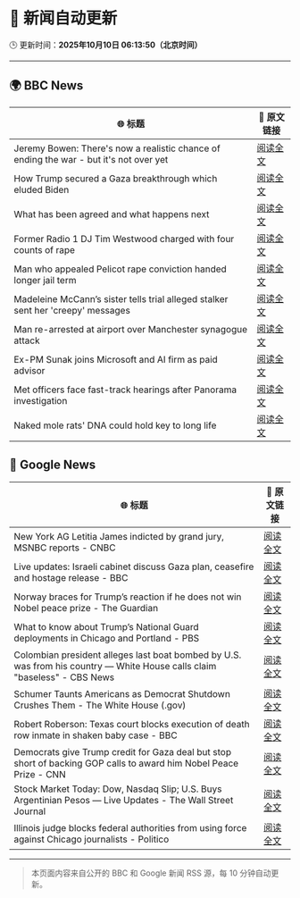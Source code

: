 # 🧠 新闻自动更新

🕒 更新时间：**2025年10月10日 06:13:50（北京时间）**

---

## 🌍 BBC News

| 🌐 标题 | 🔗 原文链接 |
|--------|-------------|
| Jeremy Bowen: There's now a realistic chance of ending the war - but it's not over yet | [阅读全文](https://www.bbc.com/news/articles/cn5q04yr345o?at_medium=RSS&at_campaign=rss) |
| How Trump secured a Gaza breakthrough which eluded Biden | [阅读全文](https://www.bbc.com/news/articles/cj3yke64vp6o?at_medium=RSS&at_campaign=rss) |
| What has been agreed and what happens next | [阅读全文](https://www.bbc.com/news/articles/cvgqx7ygq41o?at_medium=RSS&at_campaign=rss) |
| Former Radio 1 DJ Tim Westwood charged with four counts of rape | [阅读全文](https://www.bbc.com/news/articles/ckge5zrl69xo?at_medium=RSS&at_campaign=rss) |
| Man who appealed Pelicot rape conviction handed longer jail term | [阅读全文](https://www.bbc.com/news/articles/cq65e2jdd3lo?at_medium=RSS&at_campaign=rss) |
| Madeleine McCann’s sister tells trial alleged stalker sent her 'creepy' messages | [阅读全文](https://www.bbc.com/news/articles/cp3vg385jgko?at_medium=RSS&at_campaign=rss) |
| Man re-arrested at airport over Manchester synagogue attack | [阅读全文](https://www.bbc.com/news/articles/cz69q1p6376o?at_medium=RSS&at_campaign=rss) |
| Ex-PM Sunak joins Microsoft and AI firm as paid advisor | [阅读全文](https://www.bbc.com/news/articles/clyqe22pz81o?at_medium=RSS&at_campaign=rss) |
| Met officers face fast-track hearings after Panorama investigation | [阅读全文](https://www.bbc.com/news/articles/c1dqvp1exxxo?at_medium=RSS&at_campaign=rss) |
| Naked mole rats' DNA could hold key to long life | [阅读全文](https://www.bbc.com/news/articles/cz7rxy21lxwo?at_medium=RSS&at_campaign=rss) |

## 📰 Google News

| 🌐 标题 | 🔗 原文链接 |
|--------|-------------|
| New York AG Letitia James indicted by grand jury, MSNBC reports - CNBC | [阅读全文](https://news.google.com/rss/articles/CBMif0FVX3lxTE5VaVE0Y1czb3JkdC0xQUxRbS1uT0FqUlplblRLSkZIelVjbF9CUm4xUVZCNm56cFlnNm94b3RJRGRKM3hId0h1bW1zam1rTHJfd2djRkt3RXM0cFVKQXgyeFozeUZQdVVuMXN1UWdreTFlbnFuT0dUbHhTVW1RWGfSAYQBQVVfeXFMUEo2enBmVmkweWF0d1lwaFpQRnJDSjhhc21KRkktSHZWTC05Y3FwUnJwUFVNRXFuOHJFVWFQNUhHVGlGclV2TWcyMzRsaFNHTER4ODFZaE9pV3lPTzBXR2hFSGpJYTRUTS1UcVJKWDYya0lSQjg0QnZYNjBvdjNZOS1GWjFO?oc=5) |
| Live updates: Israeli cabinet discuss Gaza plan, ceasefire and hostage release - BBC | [阅读全文](https://news.google.com/rss/articles/CBMiVEFVX3lxTE5RUENINEF0TGxRbGtNeTFUclZfTm0xUTc1UlFlUmRFTGlraENZd2s2Y3U0enRDUG0yNjJOdHBWRFdwR01ndEhWc2pxM0lYSG8wVS10dA?oc=5) |
| Norway braces for Trump’s reaction if he does not win Nobel peace prize - The Guardian | [阅读全文](https://news.google.com/rss/articles/CBMitwFBVV95cUxNTXRGOGlHNXUzdXhDSnhESkEyclRYVmZJVEJEaXFVeGl1eUppdmlyam5LdzJIRjBCQmVJc3A3bFhwYUNnZFhvaHcwYmJRQWhVQzVPTWJWNW1YWldRRXhDemt1d1Z1NnBhTDJHbk1xRnoyZ01hV1VVWnNpc0I5eFJ2S1ByZVNhcVVRZk41QjZSS2tsZXFJbFEtS0hJWEkxNFZMblczNjU4ektramNOSEtIX1lneWhUd1k?oc=5) |
| What to know about Trump’s National Guard deployments in Chicago and Portland - PBS | [阅读全文](https://news.google.com/rss/articles/CBMisgFBVV95cUxPdXFFSG9aOElxbldETU90UVFEdHJuNEJfc0dZQm4xT0JLaWQ5MjhtSWJsaTdnZnNFd256MUdadk00VWI1RjFqSkh5OEtONDlNOXVQX3ktVUJNVURmMUt2alBVTU1OSnRKZzBGa1dZUWFLb3ZJcmVIR0xXWWx4RTc5LTNUN0VwbG1MSEVmTmtrVk0tSTRTdzBjSUpVVFJSb0lsclRhRE9KS3g2U3cxT1FQTGZB?oc=5) |
| Colombian president alleges last boat bombed by U.S. was from his country — White House calls claim "baseless" - CBS News | [阅读全文](https://news.google.com/rss/articles/CBMiqAFBVV95cUxOMzZZT1JzUlNFMTdsVWowc3hKXzNVRGwtLXJLdHlKVjc3ODZERnptcXd4T19kQnpyN2VfSEs5MU9oY1NhVG8tTGJwcVpqSTJuLW1UWmNJcFd3SVI5X1EzQ1lQQndOcWY0Qk5zNzE2Zy1YWWtqeWpJdUNHT29LbEpuZVpFUkQxR3E5c2FxLXJYRHU2UWdEd1ItSi1PcDJINHRGbEh6bXM4bnrSAa4BQVVfeXFMTld0Z29fU1RxZE45OFRSTFQ2ZWdMcGI1cWI0SjhnSDlKbUZXYm9GNkJmSk1uc1RfbEVydkR5eHRYaExER05hb2ExQkNreXdMeTRjemhhRzRwOGJPajBwdkZZTkhVVDBzTGNsWl9EUmtDWUVZQWNnUUtjUHh6cXpjM1R6enNGQzlFRXY0V0F1TlpnajhEbUs3cXItUS1jUDdZekd4VUxJcmJyM0hIUjR3?oc=5) |
| Schumer Taunts Americans as Democrat Shutdown Crushes Them - The White House (.gov) | [阅读全文](https://news.google.com/rss/articles/CBMipgFBVV95cUxOQ3VmdjdKZHM5ZEQ0cXFNNXdGVE5GVUw2Y3I3eXpkTHpVN1ZZX0NKdzNSMk5rak9CMnNJTk9TYzR4eFludjdUZVFkUlRiLUJ0N0loOE1IZlRvOHpZcHlSaDNELWRkbU1jbUJuazJWTFRFd1k2Z01BME1fRzY5MjFxQ25MVnQySEczUWJDTzFOSHhGZS1wdEYtaC1mVjc4V1NzMzZTbXB3?oc=5) |
| Robert Roberson: Texas court blocks execution of death row inmate in shaken baby case - BBC | [阅读全文](https://news.google.com/rss/articles/CBMiWkFVX3lxTFBVOGtqZmdiXzViZnRxZjdJYXdQRzVmbFpIVHRUUlhaWHhHOXRWdFA4Q2N0U0VXcHhuTWVoRjVZeEpodENFb2xtR3p0bV9VU3pTSzd2VlVEd1FaUdIBX0FVX3lxTE9NNThxaTJSYUxIalVHVk1pdm5NMUc3Qzg4Ml9zLUs5bWVrdVRSbnFpR0hjcWlsZ3M2Q3RTNVlTQzNhTXpfay1JeXhwMWt1OUVMaWIwbDNIU3N6MmkxX2o0?oc=5) |
| Democrats give Trump credit for Gaza deal but stop short of backing GOP calls to award him Nobel Peace Prize - CNN | [阅读全文](https://news.google.com/rss/articles/CBMilAFBVV95cUxOM2VxYUFhanZGajFRZERSRE9FM1pRV2phelEyWHozSlZMazAwSVBGenhxOVJOdTFoSVBqZ2dxLTNtODF0NjhIMFJZTE1YWnpTdVVSLU85UzFjemJGaDUwZ21xdU1YLXIyTXFaTmwzU1lXajNYQzktRjJEaWt1aFZOSW5pejVzUHdxcUNuNGNTN09JY3kt?oc=5) |
| Stock Market Today: Dow, Nasdaq Slip; U.S. Buys Argentinian Pesos — Live Updates - The Wall Street Journal | [阅读全文](https://news.google.com/rss/articles/CBMihwFBVV95cUxOYTk5cjhZQ3Ytd3kzNGJMNWRCamVXekRyRE9RY0N6WkdtX2thdlhabFJKQU9Rb1pURGliTF9CdURJb2Y5WXI0bDRpczU3Z2lKYTFtaXFvaEExTUpfazNUUlpsbDlBZVF4YWxoSGVqeGVIbHlObHZ5bzk1UWtaUXBoMFpxOWs4Tzg?oc=5) |
| Illinois judge blocks federal authorities from using force against Chicago journalists - Politico | [阅读全文](https://news.google.com/rss/articles/CBMiiAFBVV95cUxOa0hwVEJXY2U0VUc3YWRYVzNzZ0xzTDR2NkxpbUg2TURJUXVBTEFpQ2VlQ0dhY0trM1JCYUJHNmhUaE5xeUM2eEcxeHhnOU9nc2RnanpnWm53NE9JTHpTZmNKLXVwN21GbG9iQmhHQ3MtMTMwTFlLYWJEQjNsM2lfZ3NCSEVoOTJY?oc=5) |

---
> 本页面内容来自公开的 BBC 和 Google 新闻 RSS 源，每 10 分钟自动更新。